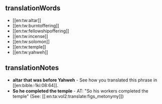 ## translationWords

* [[en:tw:altar]]
* [[en:tw:burntoffering]]
* [[en:tw:fellowshipoffering]]
* [[en:tw:incense]]
* [[en:tw:solomon]]
* [[en:tw:temple]]
* [[en:tw:yahweh]]

## translationNotes

* **altar that was before Yahweh** - See how you translated this phrase in [[en:bible:notes:1ki:08:64]].
* **So he completed the temple** - AT: "So his workers completed the temple" (See: [[:en:ta:vol2:translate:figs_metonymy]])
